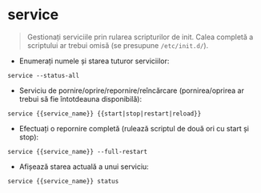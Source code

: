# service

> Gestionați serviciile prin rularea scripturilor de init.
> Calea completă a scriptului ar trebui omisă (se presupune `/etc/init.d/`).

- Enumerați numele și starea tuturor serviciilor:

`service --status-all`

- Serviciu de pornire/oprire/repornire/reîncărcare (pornirea/oprirea ar trebui să fie întotdeauna disponibilă):

`service {{service_name}} {{start|stop|restart|reload}}`

- Efectuați o repornire completă (rulează scriptul de două ori cu start și stop):

`service {{service_name}} --full-restart`

- Afișează starea actuală a unui serviciu:

`service {{service_name}} status`
